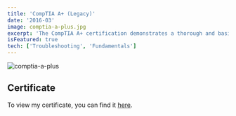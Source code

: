 ```yaml
---
title: 'CompTIA A+ (Legacy)'
date: '2016-03'
image: comptia-a-plus.jpg
excerpt: 'The CompTIA A+ certification demonstrates a thorough and basic understanding of information technology. Certificate holders have proved they can test for, identify, comprehend, and fix issues regarding hardware, software, networking, security, cloud computing, mobile devices, and configuring operating systems.'
isFeatured: true
tech: ['Troubleshooting', 'Fundamentals']
---
```


![comptia-a-plus](/images/certs/comptia-a-plus.jpg)

## Certificate

To view my certificate, you can find it [here](https://www.credly.com/badges/108ac967-6907-4ed7-99d0-d19cef380b53/public_url).

